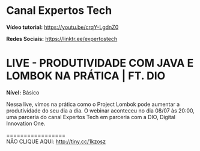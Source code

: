 # Canal Expertos Tech

**Vídeo tutorial:** https://youtu.be/crqY-LgdnZ0

**Redes Sociais:** https://linktr.ee/expertostech  

# LIVE - PRODUTIVIDADE COM JAVA E LOMBOK NA PRÁTICA | FT. DIO

**Nível:** Básico

Nessa live, vimos na prática como o Project Lombok pode aumentar a produtividade do seu dia a dia.
O webinar aconteceu no dia 08/07 às 20:00, uma parceria do canal Expertos Tech em parceria com a DIO, Digital Innovation One.

=================  
NÃO CLIQUE AQUI: http://tiny.cc/1kzosz 

